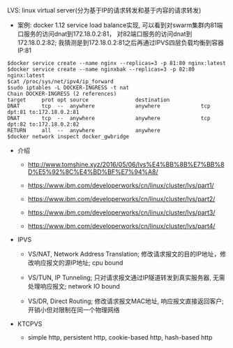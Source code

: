 LVS: linux virtual server(分为基于IP的请求转发和基于内容的请求转发)

- 案例: docker 1.12 service load balance实现, 可以看到对swarm集群内81端口服务的访问dnat到172.18.0.2:81，
对82端口服务的访问dnat到172.18.0.2:82; 我猜测是到172.18.0.2:81之后再通过IPVS四层负载均衡到容器IP:81


```
$docker service create --name nginx --replicas=3 -p 81:80 nginx:latest
$docker service create --name nginxbak --replicas=3 -p 82:80 nginx:latest
$cat /proc/sys/net/ipv4/ip_forward
$sudo iptables -L DOCKER-INGRESS -t nat
Chain DOCKER-INGRESS (2 references)
target     prot opt source               destination
DNAT       tcp  --  anywhere             anywhere             tcp dpt:81 to:172.18.0.2:81
DNAT       tcp  --  anywhere             anywhere             tcp dpt:82 to:172.18.0.2:82
RETURN     all  --  anywhere             anywhere
$docker network inspect docker_gwbridge

```

- 介绍

	* http://www.tomshine.xyz/2016/05/06/lvs%E4%BB%8B%E7%BB%8D%E5%92%8C%E4%BD%BF%E7%94%A8/

	* https://www.ibm.com/developerworks/cn/linux/cluster/lvs/part1/

	* https://www.ibm.com/developerworks/cn/linux/cluster/lvs/part2/

	* https://www.ibm.com/developerworks/cn/linux/cluster/lvs/part3/

	* https://www.ibm.com/developerworks/cn/linux/cluster/lvs/part4/


- IPVS
	
	* VS/NAT, Network Address Translation; 修改请求报文的目的IP地址，修改响应报文的源IP地址; cpu bound
	
	* VS/TUN, IP Tunneling; 只对请求报文通过IP隧道转发到真实服务器, 无需处理响应报文; network IO bound
	
	* VS/DR, Direct Routing; 修改请求报文MAC地址, 响应报文直接返回客户; 开销小但对限制在同一个物理网络
	
- KTCPVS
	
	* simple http, persistent http, cookie-based http, hash-based http 
	
	
